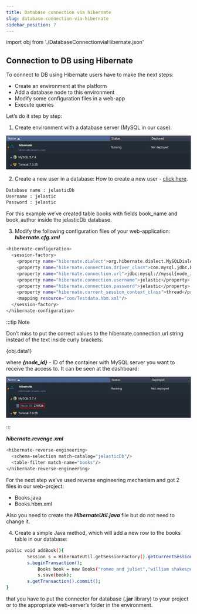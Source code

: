 ```yaml
---
title: Database connection via hibernate
slug: database-connection-via-hibernate
sidebar_position: 7
---
```


import obj from './DatabaseConnectionviaHibernate.json'

## Connection to DB using Hibernate

To connect to DB using Hibernate users have to make the next steps:

- Create an environment at the platform
- Add a database node to this environment
- Modify some configuration files in a web-app
- Execute queries

Let’s do it step by step:

1. Create environment with a database server (MySQL in our case):

<div style={{
    display:'flex',
    justifyContent: 'center',
    margin: '0 0 1rem 0'
}}>

![Locale Dropdown](./img/DatabaseConnectionviaHibernate/env-created.png)

</div>

2. Create a new user in a database:
   How to create a new user - [click here](/docs/Database/MySQL-MariaDB-Percona/Connection%20to%20Applications/Java%20Connection#java-connection-to-mariadbmysqlpercona).

```bash
Database name : jelasticDb
Username : jelastic
Password : jelastic
```

For this example we’ve created table books with fields book_name and book_author inside the jelasticDb database.

3. Modify the following configuration files of your web-application:
   **_hibernate.cfg.xml_**

```bash
<hibernate-configuration>
  <session-factory>
    <property name="hibernate.dialect">org.hibernate.dialect.MySQLDialect</property>
    <property name="hibernate.connection.driver_class">com.mysql.jdbc.Driver</property>
    <property name="hibernate.connection.url">jdbc:mysql://mysql{node_id}.{your_env_name}.{hoster_domain}:3306/jelasticDb</property>
    <property name="hibernate.connection.username">jelastic</property>
    <property name="hibernate.connection.password">jelastic</property>
    <property name="hibernate.current_session_context_class">thread</property>
    <mapping resource="com/Testdata.hbm.xml"/>
  </session-factory>
</hibernate-configuration>
```

:::tip Note

Don’t miss to put the correct values to the hibernate.connection.url string instead of the text inside curly brackets.

{obj.data1}

where **_{node_id}_** - ID of the container with MySQL server you want to receive the access to. It can be seen at the dashboard:

<div style={{
    display:'flex',
    justifyContent: 'center',
    margin: '0 0 1rem 0'
}}>

![Locale Dropdown](./img/DatabaseConnectionviaHibernate/node-id.png)

</div>

:::

**_hibernate.revenge.xml_**

```bash
<hibernate-reverse-engineering>
  <schema-selection match-catalog="jelasticDb"/>
  <table-filter match-name="books"/>
</hibernate-reverse-engineering>
```

For the next step we’ve used reverse engineering mechanism and got 2 files in our web-project:

- Books.java
- Books.hbm.xml

Also you need to create the **_HibernateUtil.java_** file but do not need to change it.

4. Create a simple Java method, which will add a new row to the books table in our database:

```bash
public void addBook(){
        Session s = HibernateUtil.getSessionFactory().getCurrentSession();
        s.beginTransaction();
            Books book = new Books("romeo and juliet","william shakespeare ");
            s.save(book);
        s.getTransaction().commit();
}
```

that you have to put the connector for database (**.jar** library) to your project or to the appropriate web-server’s folder in the environment.

